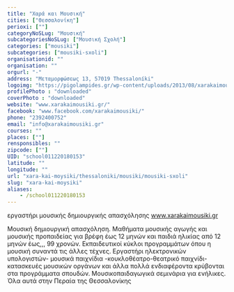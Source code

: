 ```yaml
---
title: "Χαρά και Μουσική"
cities: ["Θεσσαλονίκη"]
perioxi: [""]
categoryNoSLug: "Μουσική"
subcategoriesNoSLug: ["Μουσική Σχολή"]
categories: ["mousiki"]
subcategories: ["mousiki-sxoli"]
organisationid: ""
organisation: ""
orgurl: "-"
address: "Μεταμορφώσεως 13, 57019 Thessaloníki"
logoimg: "https://pigolampides.gr/wp-content/uploads/2013/08/xarakaimousiki_final_1-e1493722589354.jpg"
profilePhoto : "downloaded"
coverPhoto : "downloaded"
website: "www.xarakaimousiki.gr/"
facebook: "www.facebook.com/xarakaimousiki/"
phone: "2392400752"
email: "info@xarakaimousiki.gr"
courses: ""
places: [""]
rensponsibles: ""
zipcode: [""]
UID: "school011220180153"
latitude: ""
longitude: ""
url: "xara-kai-moysiki/thessaloniki/mousiki/mousiki-sxoli"
slug: "xara-kai-moysiki"
aliases:
    - /school011220180153
---
```



εργαστήρι μουσικής δημιουργικής απασχόλησης www.xarakaimousiki.gr

Μουσική δημιουργική απασχόληση. Μαθήματα μουσικής αγωγής και μουσικής προπαιδείας για βρέφη έως 12 μηνών και παιδιά ηλικίας από 12 μηνών έως,,, 99 χρονών. Εκπαιδευτικοί κύκλοι προγραμμάτων όπου η μουσική συναντά τις άλλες τέχνες. Εργαστήρι ηλεκτρονικών υπολογιστών- μουσικά παιχνίδια -κουκλοθέατρο-θεατρικό παιχνίδι-κατασκευές μουσικών οργάνων και άλλα πολλά ενδιαφέροντα κρύβονται στα προγράμματα σπουδών. Μουσικοπαιδαγωγικά σεμινάρια για ενήλικες. Όλα αυτά στην Περαία της Θεσσαλονίκης
